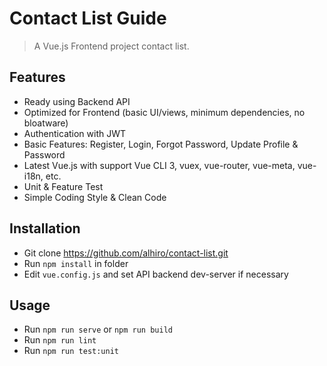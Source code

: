 # Contact List Guide
> A Vue.js Frontend project contact list.

## Features
- Ready using Backend API
- Optimized for Frontend (basic UI/views, minimum dependencies, no bloatware)
- Authentication with JWT
- Basic Features: Register, Login, Forgot Password, Update Profile & Password
- Latest Vue.js with support Vue CLI 3, vuex, vue-router, vue-meta, vue-i18n, etc.
- Unit & Feature Test
- Simple Coding Style & Clean Code
 
## Installation
- Git clone https://github.com/alhiro/contact-list.git
- Run `npm install` in folder
- Edit `vue.config.js` and set API backend dev-server if necessary

## Usage
- Run `npm run serve` or `npm run build`
- Run `npm run lint`
- Run `npm run test:unit`

